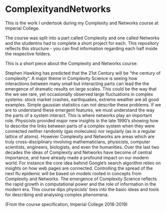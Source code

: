 # ComplexityandNetworks
This is the work I undertook during my Complexity and Networks course at Imperial College.


The course was split into a part called Complexity and one called Networks and the studentns had to complete 
a short project for each. This repository reflects this structure - you can find information regarding each half
inside the respective folders.

This is a short piece about the Complexity and Networks course:

Stephen Hawking has predicted that the 21st Century will be “the century of complexity”. A major theme
in Complexity Science is seeing how interactions between many small but interacting parts can lead the the
emergence of dramatic results on large scales. This could be the way that the we see rare, yet occasionally
observed large fluctuations in complex systems: stock market crashes, earthquakes, extreme weather are all
good examples. Simple gaussian statistics can not describe these problems.
If we are to understand these emergent features, we must understand the way the parts of a system interact.
This is where networks play an important role. Physicists provided major new insights in the late 1990’s showing
how to describe the links between parts of a complex system when they were connected neither randomly (gas
molecules) nor regularly (as in a regular lattice of atoms).
However Complexity and Networks are areas which are truly cross-disciplinary involving mathematicians,
physicists, computer scientists, engineers, biologists, and even the humanities. Over the last two decades the
ideas of Complexity and Networks have become of central importance, and have already made a profound
impact on our modern world. For instance the core idea behind Google’s search algorithm relies on insights on
how web pages are connected. Controlling the spread of the next flu epidemic will be based on models rooted
in concepts from Complexity and Networks. The emergence of Complexity Science reflects the rapid growth in
computational power and the role of information in the modern era.
This course dips physicists’ toes into the basic ideas and tools for describing and analysing complex phenomena.

(From the course specification, Imperial College 2018-2019)
